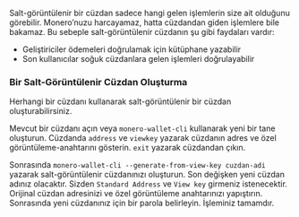 Salt-görüntülenir bir cüzdan sadece hangi gelen işlemlerin size ait olduğunu görebilir. Monero’nuzu harcayamaz, hatta cüzdandan giden işlemlere bile bakamaz. Bu sebeple salt-görüntülenir cüzdanın şu gibi faydaları vardır:

* Geliştiriciler ödemeleri doğrulamak için kütüphane yazabilir
* Son kullanıcılar soğuk cüzdanlara gelen işlemleri doğrulayabilir

### Bir Salt-Görüntülenir Cüzdan Oluşturma

Herhangi bir cüzdanı kullanarak salt-görüntülenir bir cüzdan oluşturabilirsiniz.

Mevcut bir cüzdanı açın veya `monero-wallet-cli` kullanarak yeni bir tane oluşturun. Cüzdanda `address` ve `viewkey` yazarak cüzdanın adres ve özel görüntüleme-anahtarını gösterin. `exit` yazarak cüzdandan çıkın.

Sonrasında `monero-wallet-cli --generate-from-view-key cuzdan-adi` yazarak salt-görüntülenir cüzdanınızı oluşturun. Son değişken yeni cüzdan adınız olacaktır. Sizden `Standard Address` ve `View key` girmeniz istenecektir. Orijinal cüzdan adresinizi ve özel görüntüleme anahtarınızı yapıştırın. Sonrasında yeni cüzdanınız için bir parola belirleyin. İşleminiz tamamdır.
